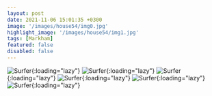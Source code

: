 ```yaml
---
layout: post
date: 2021-11-06 15:01:35 +0300
image: '/images/house54/img0.jpg'
highlight_image: '/images/house54/img1.jpg'
tags: [Markham]
featured: false
disabled: false
---
```


![Surfer]({{site.baseurl}}/images/house54/img3.jpg){:loading="lazy"}
![Surfer]({{site.baseurl}}/images/house54/img4.jpg){:loading="lazy"}
![Surfer]({{site.baseurl}}/images/house54/img5.jpg){:loading="lazy"}
![Surfer]({{site.baseurl}}/images/house54/img6.jpg){:loading="lazy"}
![Surfer]({{site.baseurl}}/images/house54/img7.jpg){:loading="lazy"}
![Surfer]({{site.baseurl}}/images/house54/img8.jpg){:loading="lazy"} 